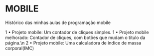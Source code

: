 # MOBILE
Histórico das minhas aulas de programação mobile

1 • Projeto mobile: Um contador de cliques simples.
1 • Projeto mobile melhorado: Contador de cliques, com botões que mudam o titulo da página.\n
2 • Projeto mobile: Uma calculadora de índice de massa corporal(IMC)
